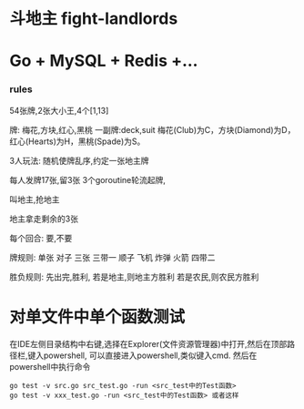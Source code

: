 # 斗地主 fight-landlords

# Go + MySQL + Redis +...

### rules

54张牌,2张大小王,4个[1,13]

牌:
梅花,方块,红心,黑桃
一副牌:deck,suit
梅花(Club)为C，方块(Diamond)为D，红心(Hearts)为H，黑桃(Spade)为S。

3人玩法:
随机使牌乱序,约定一张地主牌

每人发牌17张,留3张
3个goroutine轮流起牌,

叫地主,抢地主

地主拿走剩余的3张

每个回合:
要,不要

牌规则:
单张
对子
三张
三带一
顺子
飞机
炸弹
火箭
四带二

胜负规则:
先出完,胜利,
若是地主,则地主方胜利
若是农民,则农民方胜利

# 对单文件中单个函数测试

在IDE左侧目录结构中右键,选择在Explorer(文件资源管理器)中打开,然后在顶部路径栏,键入powershell,
可以直接进入powershell,类似键入cmd.
然后在powershell中执行命令

```shell
go test -v src.go src_test.go -run <src_test中的Test函数>
go test -v xxx_test.go -run <src_test中的Test函数> 或者这样 
```



